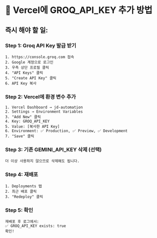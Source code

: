 # 🔧 Vercel에 GROQ_API_KEY 추가 방법

## 즉시 해야 할 일:

### Step 1: Groq API Key 발급 받기
```
1. https://console.groq.com 접속
2. Google 계정으로 로그인
3. 우측 상단 프로필 클릭
4. "API Keys" 클릭
5. "Create API Key" 클릭
6. API Key 복사
```

### Step 2: Vercel에 환경 변수 추가
```
1. Vercel Dashboard → jd-automation
2. Settings → Environment Variables
3. "Add New" 클릭
4. Key: GROQ_API_KEY
5. Value: [복사한 API Key]
6. Environment: ✅ Production, ✅ Preview, ✅ Development
7. "Save" 클릭
```

### Step 3: 기존 GEMINI_API_KEY 삭제 (선택)
```
더 이상 사용하지 않으므로 삭제해도 됩니다.
```

### Step 4: 재배포
```
1. Deployments 탭
2. 최근 배포 클릭
3. "Redeploy" 클릭
```

### Step 5: 확인
```
재배포 후 로그에서:
✅ GROQ_API_KEY exists: true
확인!
```

